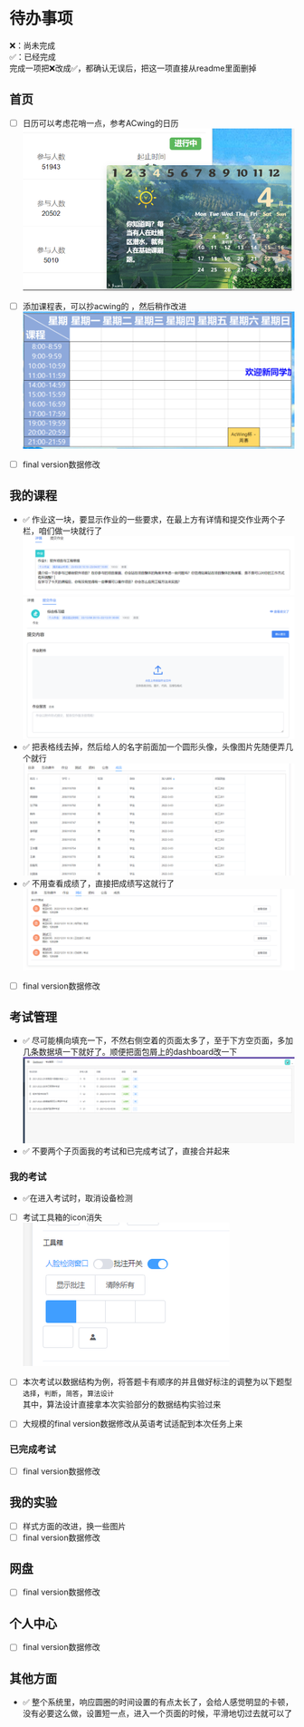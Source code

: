 # 待办事项

❌：尚未完成  
✅：已经完成  
完成一项把❌改成✅，都确认无误后，把这一项直接从readme里面删掉

## 首页

- [ ] 日历可以考虑花哨一点，参考ACwing的日历
	![](./temp_readme_fig/日历.png)
- [ ] 添加课程表，可以抄acwing的 ，然后稍作改进 
	![](temp_readme_fig/acwing课程表.png)
- [ ] final version数据修改 


## 我的课程

- ✅ 作业这一块，要显示作业的一些要求，在最上方有详情和提交作业两个子栏，咱们做一块就行了  
  	![](temp_readme_fig/作业详情.png)  
  	![](temp_readme_fig/作业.png) 
- ✅ 把表格线去掉，然后给人的名字前面加一个圆形头像，头像图片先随便弄几个就行  
  	![](temp_readme_fig/成员列表.png)  
- ✅ 不用查看成绩了，直接把成绩写这就行了
  	![](temp_readme_fig/查看成绩.png)
- [ ] final version数据修改

## 考试管理
- ✅ 尽可能横向填充一下，不然右侧空着的页面太多了，至于下方空页面，多加几条数据填一下就好了。顺便把面包屑上的dashboard改一下  
	![](temp_readme_fig/考试首页.png)
- ✅ 不要两个子页面我的考试和已完成考试了，直接合并起来


### 我的考试

- ✅在进入考试时，取消设备检测    
- [ ] 考试工具箱的icon消失   
	![](temp_readme_fig/考试工具箱.png)  
- [ ] 本次考试以数据结构为例，将答题卡有顺序的并且做好标注的调整为以下题型
	`选择`，`判断`，`简答`，`算法设计`  
	其中，算法设计直接拿本次实验部分的数据结构实验过来
- [ ] 大规模的final version数据修改从英语考试适配到本次任务上来  


### 已完成考试

- [ ] final version数据修改 

## 我的实验

- [ ] 样式方面的改进，换一些图片  
- [ ] final version数据修改

## 网盘

- [ ] final version数据修改


## 个人中心

- [ ] final version数据修改

## 其他方面

- ✅ 整个系统里，响应圆圈的时间设置的有点太长了，会给人感觉明显的卡顿，没有必要这么做，设置短一点，进入一个页面的时候，平滑地切过去就可以了

